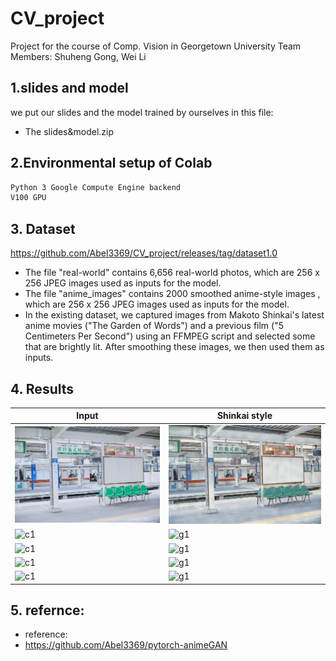 # CV_project
Project for the course of Comp. Vision in Georgetown University
Team Members: Shuheng Gong, Wei Li


## 1.slides and model
we put our slides and the model trained by ourselves in this file:
- The slides&model.zip

## 2.Environmental setup of Colab
```xml
Python 3 Google Compute Engine backend
V100 GPU
```

## 3. Dataset
https://github.com/Abel3369/CV_project/releases/tag/dataset1.0
- The file "real-world" contains 6,656 real-world photos, which are 256 x 256 JPEG images used as inputs for the model.
- The file "anime_images" contains 2000 smoothed anime-style images , which are 256 x 256 JPEG images used as inputs for the model.
- In the existing dataset, we captured images from Makoto Shinkai's latest anime movies ("The Garden of Words") and a previous film ("5 Centimeters Per Second") using an FFMPEG script and selected some that are brightly lit. After smoothing these images, we then used them as inputs.

## 4. Results
| Input | Shinkai style |
|--|--|
|![](./examples/input/1.jpg)|![](./examples/output/1.jpg)|
|![c1](./example/input/2.jpg)|![g1](./example/output/1.jpg)|
|![c1](./example/input/3.jpg)|![g1](./example/output/1.jpg)|
|![c1](./example/input/4.jpg)|![g1](./example/output/1.jpg)|
|![c1](./example/input/5.jpg)|![g1](./example/output/1.jpg)|

## 5. refernce:
- reference:
- https://github.com/Abel3369/pytorch-animeGAN
